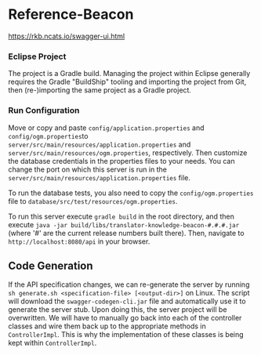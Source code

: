 # Reference-Beacon

https://rkb.ncats.io/swagger-ui.html

### Eclipse Project

The project is a Gradle build. Managing the project within Eclipse generally requires the Gradle "BuildShip" tooling and importing the project from Git, then (re-)importing the same project as a Gradle project.

### Run Configuration

Move or copy and paste `config/application.properties` and `config/ogm.properties`to `server/src/main/resources/application.properties` and `server/src/main/resources/ogm.properties`, respectively. Then customize the database credentials in the properties files to your needs. You can change the port on which this server is run in the `server/src/main/resources/application.properties` file.

To run the database tests, you also need to copy the `config/ogm.properties` file to `database/src/test/resources/ogm.properties`.

To run this server execute `gradle build` in the root directory, and then execute `java -jar build/libs/translator-knowledge-beacon-#.#.#.jar` (where '#' are the current release numbers built there).
 Then, navigate to `http://localhost:8080/api` in your browser. 

## Code Generation

If the API specification changes, we can re-generate the server by running `sh generate.sh <specification-file> [<output-dir>]` on Linux. The script will download the `swagger-codegen-cli.jar` file and automatically use it to generate the server stub. Upon doing this, the server project will be overwritten. We will have to manually go back into each of the controller classes and wire them back up to the appropriate methods in `ControllerImpl`. This is why the implementation of these classes is being kept within `ControllerImpl`.
